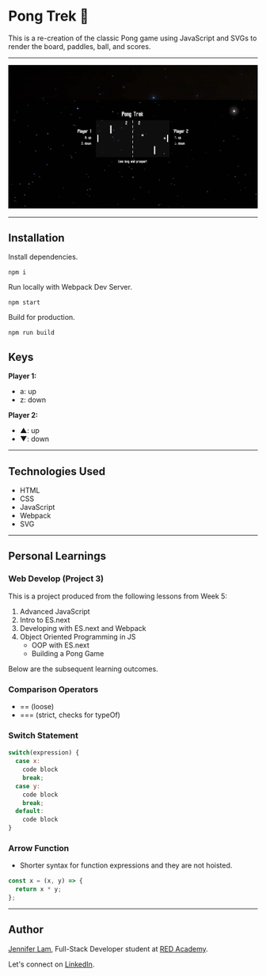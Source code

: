 # Pong Trek 🏓

This is a re-creation of the classic Pong game using JavaScript and SVGs to render the board, paddles, ball, and scores.

---

![Image of Pong Trek](https://github.com/agalcalledjen/Pong-Trek/blob/master/pong-trek.png)

---

## Installation

Install dependencies.

```
npm i
```

Run locally with Webpack Dev Server.

```
npm start
```

Build for production.

```
npm run build
```

## Keys

**Player 1:**

- a: up
- z: down

**Player 2:**

- ▲: up
- ▼: down

---

## Technologies Used

- HTML
- CSS
- JavaScript
- Webpack
- SVG

---

## Personal Learnings

### Web Develop (Project 3)

This is a project produced from the following lessons from Week 5:

1. Advanced JavaScript
2. Intro to ES.next
3. Developing with ES.next and Webpack
4. Object Oriented Programming in JS
   - OOP with ES.next
   - Building a Pong Game

Below are the subsequent learning outcomes.

### Comparison Operators

- == (loose)
- === (strict, checks for typeOf)

### Switch Statement

```js
switch(expression) {
  case x:
    code block
    break;
  case y:
    code block
    break;
  default:
    code block
}
```

### Arrow Function

- Shorter syntax for function expressions and they are not hoisted.

```js
const x = (x, y) => {
  return x * y;
};
```

---

## Author

[Jennifer Lam](https://github.com/agalcalledjen), Full-Stack Developer student at [RED Academy](https://redacademy.com/vancouver/).

Let's connect on [LinkedIn](https://www.linkedin.com/in/agalcalledjen/).

